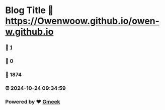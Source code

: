 # Blog Title :link: https://Owenwoow.github.io/owen-w.github.io 
### :page_facing_up: [1](https://Owenwoow.github.io/owen-w.github.io/tag.html) 
### :speech_balloon: 0 
### :hibiscus: 1874 
### :alarm_clock: 2024-10-24 09:34:59 
### Powered by :heart: [Gmeek](https://github.com/Meekdai/Gmeek)
